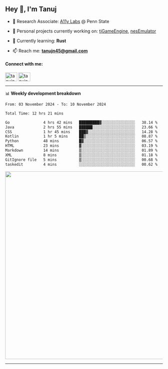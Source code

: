 <h2>Hey 👋, I'm Tanuj</h2>

- 🔬 Research Associate: [A11y Labs](https://a11y.ist.psu.edu/) @ Penn State 

- 🔭 Personal projects currently working on: [tjGameEngine](https://github.com/tanujn45/tjGameEngine), [nesEmulator](https://github.com/tanujn45/nesEmulator)

- 🌱 Currently learning: **Rust**

- 📫 Reach me: **tanujn45@gmail.com**

<h4 align="left">Connect with me:</h4>
<p align="left">
<a href="https://twitter.com/tanujn45" target="blank"><img align="center" src="https://raw.githubusercontent.com/rahuldkjain/github-profile-readme-generator/master/src/images/icons/Social/twitter.svg" alt="tanujn45" height="28" width="38" /></a>
<a href="https://linkedin.com/in/tanujn45" target="blank"><img align="center" src="https://raw.githubusercontent.com/rahuldkjain/github-profile-readme-generator/master/src/images/icons/Social/linked-in-alt.svg" alt="tanujn45" height="28" width="38" /></a>
</p>

-------

📊 **Weekly development breakdown**
<!--START_SECTION:waka-->

```txt
From: 03 November 2024 - To: 10 November 2024

Total Time: 12 hrs 21 mins

Go               4 hrs 42 mins   █████████▓░░░░░░░░░░░░░░░   38.14 %
Java             2 hrs 55 mins   ██████░░░░░░░░░░░░░░░░░░░   23.66 %
CSS              1 hr 45 mins    ███▓░░░░░░░░░░░░░░░░░░░░░   14.28 %
Kotlin           1 hr 5 mins     ██▒░░░░░░░░░░░░░░░░░░░░░░   08.87 %
Python           48 mins         █▓░░░░░░░░░░░░░░░░░░░░░░░   06.57 %
HTML             23 mins         ▓░░░░░░░░░░░░░░░░░░░░░░░░   03.19 %
Markdown         14 mins         ▒░░░░░░░░░░░░░░░░░░░░░░░░   01.89 %
XML              8 mins          ▒░░░░░░░░░░░░░░░░░░░░░░░░   01.18 %
GitIgnore file   5 mins          ▒░░░░░░░░░░░░░░░░░░░░░░░░   00.68 %
taskedit         4 mins          ░░░░░░░░░░░░░░░░░░░░░░░░░   00.62 %
```

<!--END_SECTION:waka-->

<img src="https://wakatime.com/share/@018e9abd-1aa4-4aa6-9db7-5ca3b999e810/4650b67a-98aa-46b4-b598-3d8a2451f0df.svg" width="600"/>

-------
